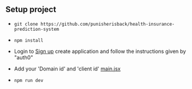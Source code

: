 ## Setup project

- `git clone https://github.com/punisherisback/health-insurance-prediction-system`
- `npm install`
- Login to [Sign up](https://auth0.com/) create application and follow the instructions given by "auth0"
- Add your 'Domain id' and 'client id' [main.jsx](./src/main.jsx)

- `npm run dev`
